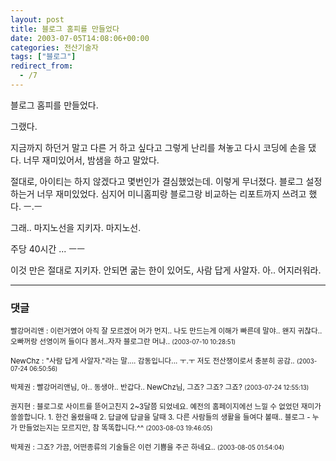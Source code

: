 ```yaml
---
layout: post
title: 블로그 홈피를 만들었다
date: 2003-07-05T14:08:06+00:00
categories: 전산기술자
tags: ["블로그"]
redirect_from:
  - /7
---
```


블로그 홈피를 만들었다.

그랬다.

지금까지 하던거 말고 다른 거 하고 싶다고 그렇게 난리를 쳐놓고 다시 코딩에 손을 댔다. 너무 재미있어서, 밤샘을 하고 말았다.

절대로, 아이티는 하지 않겠다고 몇번인가 결심했었는데. 이렇게 무너졌다. 블로그 설정하는거 너무 재미있었다. 심지어 미니홈피랑 블로그랑 비교하는 리포트까지 쓰려고 했다. ㅡ.ㅡ

그래.. 마지노선을 지키자. 마지노선.

주당 40시간 ... ㅡㅡ

이것 만은 절대로 지키자. 안되면 굶는 한이 있어도, 사람 답게 사알자. 아.. 어지러워라.



* * *

### 댓글



<!--- cmt:7 --->
<!--- mail: --->
<!--- parent:0 --->

<small class=comment>빨강머리앤 : 이런거였어 아직 잘 모르겠어  머가 먼지.. 나도 만드는게 이해가 빠른데 말야.. 왠지 귀찮다.. 오빠꺼랑 선영이꺼 들이다 봄서..자자  블로그란 머냐.. <small>(2003-07-10 10:28:51)</small></small>


<!--- cmt:8 --->
<!--- mail: --->
<!--- parent:0 --->

<small class=comment>NewChz : "사람 답게 사알자."라는 말....  감동입니다... ㅜ.ㅜ  저도 전산쟁이로서 충분히 공감.. <small>(2003-07-24 06:50:56)</small></small>


<!--- cmt:9 --->
<!--- mail: --->
<!--- parent:0 --->

<small class=comment>박제권 : 빨강머리앤님, 아.. 동생아.. 반갑다.. NewChz님, 그죠? 그죠? 그죠? <small>(2003-07-24 12:55:13)</small></small>


<!--- cmt:10 --->
<!--- mail: --->
<!--- parent:0 --->

<small class=comment>권지현 : 블로그로 사이트를 뜯어고친지 2~3달쯤 되었네요. 예전의 홈페이지에선 느낄 수 없었던 재미가 쏠쏠합니다.  1. 한건 올렸을때 2. 답글에 답글을 달때 3. 다른 사람들의 생활을 들여다 볼때..  블로그 - 누가 만들었는지는 모르지만, 참 똑똑합니다.^^ <small>(2003-08-03 19:46:05)</small></small>


<!--- cmt:11 --->
<!--- mail: --->
<!--- parent:0 --->

<small class=comment>박제권 : 그죠? 가끔, 어떤종류의 기술들은 이런 기쁨을 주곤 하네요.. <small>(2003-08-05 01:54:04)</small></small>

